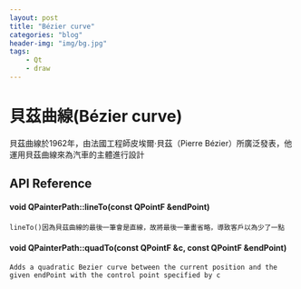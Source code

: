 ```yaml
---
layout: post
title: "Bézier curve"
categories: "blog"
header-img: "img/bg.jpg"
tags:
    - Qt
    - draw
---
```


# 貝茲曲線(Bézier curve)

貝茲曲線於1962年，由法國工程師皮埃爾·貝茲（Pierre Bézier）所廣泛發表，他運用貝茲曲線來為汽車的主體進行設計

## API Reference

#### void QPainterPath::lineTo(const QPointF &endPoint)
    lineTo()因為貝茲曲線的最後一筆會是直線，故將最後一筆畫省略，導致客戶以為少了一點

#### void QPainterPath::quadTo(const QPointF &c, const QPointF &endPoint)
    Adds a quadratic Bezier curve between the current position and the given endPoint with the control point specified by c